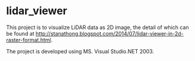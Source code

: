 lidar_viewer
============

This project is to visualize LiDAR data as 2D image, the detail of which can be found at http://stanathong.blogspot.com/2014/07/lidar-viewer-in-2d-raster-format.html.

The project is developed using MS. Visual Studio.NET 2003.
